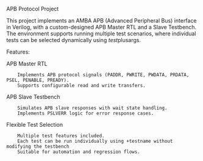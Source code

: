 APB Protocol Project 

This project implements an AMBA APB (Advanced Peripheral Bus) interface in Verilog, with a custom-designed APB Master RTL and a Slave Testbench. 
The environment supports running multiple test scenarios, where individual tests can be selected dynamically using $test$plusargs.


Features:

APB Master RTL

		Implements APB protocol signals (PADDR, PWRITE, PWDATA, PRDATA, PSEL, PENABLE, PREADY).
		Supports configurable read and write transfers.

APB Slave Testbench

		Simulates APB slave responses with wait state handling.
		Implements PSLVERR logic for error response cases.

Flexible Test Selection

		Multiple test features included.
		Each test can be run individually using +testname without modifying the testbench
		Suitable for automation and regression flows.


